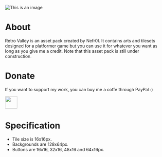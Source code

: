 ![This is an image](https://i.ibb.co/njgmLgC/Bg.png)

# About
Retro Valley is an asset pack created by Nefr0l. It contains arts and tilesets designed for a platformer game but you can use it for whatever you want as long as you give me a credit. Note that this asset pack is still under construction.

# Donate
If you want to support my work, you can buy me a coffe through PayPal :)

<a href="https://paypal.me/FilipWrzosek?country.x=PL&locale.x=pl_PL"><img src="https://i.ibb.co/xgSLhKB/paypal-yellow-payment-button2.webp" height="40"></a> 

# Specification
- Tile size is 16x16px. 
- Backgrounds are 128x64px.
- Buttons are 16x16, 32x16, 48x16 and 64x16px.

